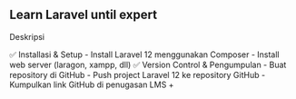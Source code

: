 ## Learn Laravel until expert
Deskripsi

✅ Installasi & Setup - Install Laravel 12 menggunakan Composer - Install web server (laragon, xampp, dll) ✅ Version Control & Pengumpulan - Buat repository di GitHub - Push project Laravel 12 ke repository GitHub - Kumpulkan link GitHub di penugasan LMS
+
